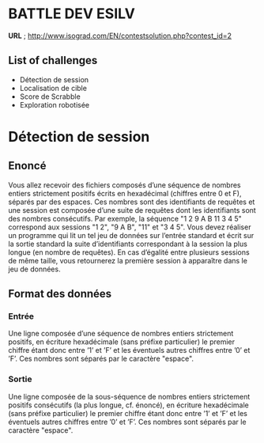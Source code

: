﻿# BATTLE DEV ESILV

**URL** ; http://www.isograd.com/EN/contestsolution.php?contest_id=2

## List of challenges
- Détection de session
- Localisation de cible
- Score de Scrabble
- Exploration robotisée


# Détection de session

## Enoncé

Vous allez recevoir des fichiers composés d’une séquence de nombres entiers strictement positifs écrits en hexadécimal (chiffres entre 0 et F), séparés par des espaces. Ces nombres sont des identifiants de requêtes et une session est composée d’une suite de requêtes dont les identifiants sont des nombres consécutifs. Par exemple, la séquence "1 2 9 A B 11 3 4 5" correspond aux sessions "1 2", "9 A B", "11" et "3 4 5".
Vous devez réaliser un programme qui lit un tel jeu de données sur l’entrée standard et écrit sur la sortie standard la suite d’identifiants correspondant à la session la plus longue (en nombre de requêtes). En cas d’égalité entre plusieurs sessions de même taille, vous retournerez la première session à apparaître dans le jeu de données.

## Format des données

### Entrée
Une ligne composée d’une séquence de nombres entiers strictement positifs, en écriture hexadécimale (sans préfixe particulier) le premier chiffre étant donc entre ’1’ et ’F’ et les éventuels autres chiffres entre ’0’ et ’F’. Ces nombres sont séparés par le caractère "espace".

### Sortie
Une ligne composée de la sous-séquence de nombres entiers strictement positifs consécutifs (la plus longue, cf. énoncé), en écriture hexadécimale (sans préfixe particulier) le premier chiffre étant donc entre ’1’ et ’F’ et les éventuels autres chiffres entre ’0’ et ’F’. Ces nombres sont séparés par le caractère "espace".









